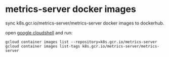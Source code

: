 # metrics-server docker images

sync k8s.gcr.io/metrics-server/metrics-server docker images to dockerhub.


open [google cloudshell](https://console.cloud.google.com/cloudshell) and run:

```
gcloud container images list --repository=k8s.gcr.io/metrics-server
gcloud container images list-tags k8s.gcr.io/metrics-server/metrics-server
```
